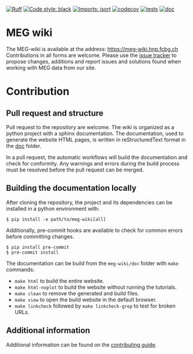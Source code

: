 [![Ruff](https://img.shields.io/endpoint?url=https://raw.githubusercontent.com/astral-sh/ruff/main/assets/badge/v2.json)](https://github.com/astral-sh/ruff)
[![Code style: black](https://img.shields.io/badge/code%20style-black-000000.svg)](https://github.com/psf/black)
[![Imports: isort](https://img.shields.io/badge/%20imports-isort-%231674b1?style=flat&labelColor=ef8336)](https://pycqa.github.io/isort/)
[![codecov](https://codecov.io/gh/fcbg-hnp-meeg/meg-wiki/graph/badge.svg?token=XxO34oZis3)](https://codecov.io/gh/fcbg-hnp-meeg/meg-wiki)
[![tests](https://github.com/fcbg-hnp-meeg/meg-wiki/actions/workflows/pytest.yaml/badge.svg?branch=main)](https://github.com/fcbg-hnp-meeg/meg-wiki/actions/workflows/pytest.yaml)
[![doc](https://github.com/fcbg-hnp-meeg/meg-wiki/actions/workflows/doc.yml/badge.svg?branch=main)](https://github.com/fcbg-hnp-meeg/meg-wiki/actions/workflows/doc.yml)

# MEG wiki

The MEG-wiki is available at the address: https://meg-wiki.hnp.fcbg.ch
Contributions in all forms are welcome. Please use the
[issue tracker](https://github.com/fcbg-hnp-meeg/meg-wiki/issues) to propose changes,
additions and report issues and solutions found when working with MEG data from our
site.

# Contribution

## Pull request and structure

Pull request to the repository are welcome. The wiki is organized as a python project
with a sphinx documentation. The documentation, used to generate the website HTML pages,
is written in reStructuredText format in the
[doc](https://github.com/fcbg-hnp-meeg/meg-wiki/tree/main/doc) folder.

In a pull request, the automatic workflows will build the documentation and check for
conformity. Any warnings and errors during the build process must be resolved before the
pull request can be merged.

## Building the documentation locally

After cloning the repository, the project and its dependencies can be installed in a
python environment with:

```
$ pip install -e path/to/meg-wiki[all]
```

Additionally, pre-commit hooks are available to check for common errors before
committing changes.

```
$ pip install pre-commit
$ pre-commit install
```

The documentation can be build from the `meg-wiki/doc` folder with `make` commands:

- `make html` to build the entire website.
- `make html-noplot` to build the website without running the tutorials.
- `make clean` to remove the generated and build files.
- `make view` to open the build website in the default browser.
- `make linkcheck` followed by `make linkcheck-grep` to test for broken URLs.

## Additional information

Additional information can be found on the
[contributing guide](https://meg-wiki.hnp.fcbg.ch/contributing.html).
